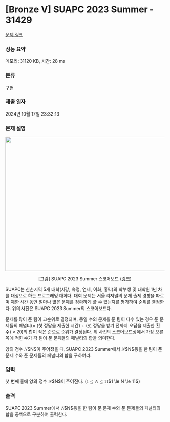 # [Bronze V] SUAPC 2023 Summer - 31429 

[문제 링크](https://www.acmicpc.net/problem/31429) 

### 성능 요약

메모리: 31120 KB, 시간: 28 ms

### 분류

구현

### 제출 일자

2024년 10월 17일 23:32:13

### 문제 설명

<p style="text-align: center;"><img alt="" src="https://u.acmicpc.net/ef1e1da0-2b5a-440e-bb47-c6089f26a449/image1.png" style="width: 1000px; height: 423px;"></p>

<p style="text-align: center;">[그림] SUAPC 2023 Summer 스코어보드 (<a href="https://www.acmicpc.net/contest/spotboard/1104">링크</a>)</p>

<p>SUAPC는 신촌지역 5개 대학(서강, 숙명, 연세, 이화, 홍익)의 학부생 및 대학원 1년 차를 대상으로 하는 프로그래밍 대회다. 대회 문제는 서울 리저널의 문제 출제 경향을 따르며 제한 시간 동안 얼마나 많은 문제를 정확하게 풀 수 있는지를 평가하여 순위를 결정한다. 위의 사진은 SUAPC 2023 Summer의 스코어보드다.</p>

<p>문제를 많이 푼 팀이 고순위로 결정되며, 동일 수의 문제를 푼 팀이 다수 있는 경우 푼 문제들의 페널티(= (첫 정답을 제출한 시간) + (첫 정답을 받기 전까지 오답을 제출한 횟수) × 20)의 합이 작은 순으로 순위가 결정된다. 위 사진의 스코어보드상에서 가장 오른쪽에 적힌 수가 각 팀이 푼 문제들의 페널티의 합을 의미한다.</p>

<p>양의 정수 <mjx-container class="MathJax" jax="CHTML" style="font-size: 99.9%; position: relative;"><mjx-math class="MJX-TEX" aria-hidden="true"><mjx-mi class="mjx-i"><mjx-c class="mjx-c1D441 TEX-I"></mjx-c></mjx-mi></mjx-math><mjx-assistive-mml unselectable="on" display="inline"><math xmlns="http://www.w3.org/1998/Math/MathML"><mi>N</mi></math></mjx-assistive-mml><span aria-hidden="true" class="no-mathjax mjx-copytext">$N$</span></mjx-container>이 주어졌을 때, SUAPC 2023 Summer에서 <mjx-container class="MathJax" jax="CHTML" style="font-size: 99.9%; position: relative;"><mjx-math class="MJX-TEX" aria-hidden="true"><mjx-mi class="mjx-i"><mjx-c class="mjx-c1D441 TEX-I"></mjx-c></mjx-mi></mjx-math><mjx-assistive-mml unselectable="on" display="inline"><math xmlns="http://www.w3.org/1998/Math/MathML"><mi>N</mi></math></mjx-assistive-mml><span aria-hidden="true" class="no-mathjax mjx-copytext">$N$</span></mjx-container>등을 한 팀이 푼 문제 수와 푼 문제들의 페널티의 합을 구하여라.</p>

### 입력 

 <p>첫 번째 줄에 양의 정수 <mjx-container class="MathJax" jax="CHTML" style="font-size: 99.9%; position: relative;"><mjx-math class="MJX-TEX" aria-hidden="true"><mjx-mi class="mjx-i"><mjx-c class="mjx-c1D441 TEX-I"></mjx-c></mjx-mi></mjx-math><mjx-assistive-mml unselectable="on" display="inline"><math xmlns="http://www.w3.org/1998/Math/MathML"><mi>N</mi></math></mjx-assistive-mml><span aria-hidden="true" class="no-mathjax mjx-copytext">$N$</span></mjx-container>이 주어진다. (<mjx-container class="MathJax" jax="CHTML" style="font-size: 99.9%; position: relative;"><mjx-math class="MJX-TEX" aria-hidden="true"><mjx-mn class="mjx-n"><mjx-c class="mjx-c31"></mjx-c></mjx-mn><mjx-mo class="mjx-n" space="4"><mjx-c class="mjx-c2264"></mjx-c></mjx-mo><mjx-mi class="mjx-i" space="4"><mjx-c class="mjx-c1D441 TEX-I"></mjx-c></mjx-mi><mjx-mo class="mjx-n" space="4"><mjx-c class="mjx-c2264"></mjx-c></mjx-mo><mjx-mn class="mjx-n" space="4"><mjx-c class="mjx-c31"></mjx-c><mjx-c class="mjx-c31"></mjx-c></mjx-mn></mjx-math><mjx-assistive-mml unselectable="on" display="inline"><math xmlns="http://www.w3.org/1998/Math/MathML"><mn>1</mn><mo>≤</mo><mi>N</mi><mo>≤</mo><mn>11</mn></math></mjx-assistive-mml><span aria-hidden="true" class="no-mathjax mjx-copytext">$1 \le N \le 11$</span></mjx-container>)</p>

### 출력 

 <p>SUAPC 2023 Summer에서 <mjx-container class="MathJax" jax="CHTML" style="font-size: 99.9%; position: relative;"><mjx-math class="MJX-TEX" aria-hidden="true"><mjx-mi class="mjx-i"><mjx-c class="mjx-c1D441 TEX-I"></mjx-c></mjx-mi></mjx-math><mjx-assistive-mml unselectable="on" display="inline"><math xmlns="http://www.w3.org/1998/Math/MathML"><mi>N</mi></math></mjx-assistive-mml><span aria-hidden="true" class="no-mathjax mjx-copytext">$N$</span></mjx-container>등을 한 팀이 푼 문제 수와 푼 문제들의 페널티의 합을 공백으로 구분하여 출력한다.</p>


